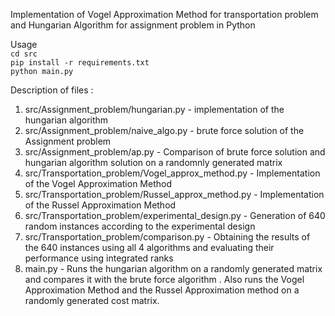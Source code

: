 Implementation of Vogel Approximation Method for transportation problem and Hungarian Algorithm for assignment problem in Python 

Usage  
`cd src`  
`pip install -r requirements.txt`  
`python main.py`  


Description of files :
1. src/Assignment_problem/hungarian.py - implementation of the hungarian algorithm
2. src/Assignment_problem/naive_algo.py - brute force solution of the Assignment problem
3. src/Assignment_problem/ap.py - Comparison of brute force solution and hungarian algorithm solution on a randomnly generated matrix
4. src/Transportation_problem/Vogel_approx_method.py - Implementation of the Vogel Approximation Method
5. src/Transportation_problem/Russel_approx_method.py - Implementation of the Russel Approximation Method
6. src/Transportation_problem/experimental_design.py - Generation of 640 random instances according to the experimental design
7. src/Transportation_problem/comparison.py - Obtaining the results of the 640 instances using all 4 algorithms and evaluating their performance using integrated ranks
8. main.py - Runs the hungarian algorithm on a randomly generated matrix and compares it with the brute force algorithm . Also runs the Vogel Approximation Method and the Russel Approximation method on a randomly generated cost matrix. 
